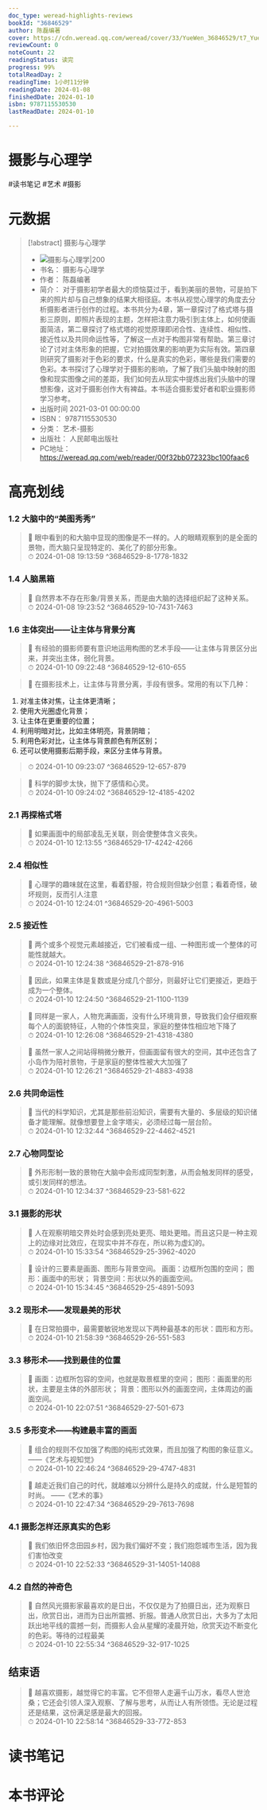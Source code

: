 ```yaml
---
doc_type: weread-highlights-reviews
bookId: "36846529"
author: 陈磊编著
cover: https://cdn.weread.qq.com/weread/cover/33/YueWen_36846529/t7_YueWen_36846529.jpg
reviewCount: 0
noteCount: 22
readingStatus: 读完
progress: 99%
totalReadDay: 2
readingTime: 1小时11分钟
readingDate: 2024-01-08
finishedDate: 2024-01-10
isbn: 9787115530530
lastReadDate: 2024-01-10

---
```

# 摄影与心理学

#读书笔记 #艺术 #摄影

# 元数据
> [!abstract] 摄影与心理学
> - ![ 摄影与心理学|200](https://cdn.weread.qq.com/weread/cover/33/YueWen_36846529/t7_YueWen_36846529.jpg)
> - 书名： 摄影与心理学
> - 作者： 陈磊编著
> - 简介： 对于摄影初学者最大的烦恼莫过于，看到美丽的景物，可是拍下来的照片却与自己想象的结果大相径庭。本书从视觉心理学的角度去分析摄影者进行创作的过程。本书共分为4章，第一章探讨了格式塔与摄影三原则，即照片表现的主题，怎样把注意力吸引到主体上，如何使画面简洁，第二章探讨了格式塔的视觉原理即闭合性、连续性、相似性、接近性以及共同命运性等，了解这一点对于构图非常有帮助。第三章讨论了讨对主体形象的把握，它对拍摄效果的影响更为实际有效。第四章则研究了摄影对于色彩的要求，什么是真实的色彩，哪些是我们需要的色彩。本书探讨了心理学对于摄影的影响，了解了我们头脑中映射的图像和现实图像之间的差距，我们如何去从现实中提炼出我们头脑中的理想影像，这对于摄影创作大有裨益。本书适合摄影爱好者和职业摄影师学习参考。
> - 出版时间 2021-03-01 00:00:00
> - ISBN： 9787115530530
> - 分类： 艺术-摄影
> - 出版社： 人民邮电出版社
> - PC地址：https://weread.qq.com/web/reader/00f32bb072323bc100faac6

# 高亮划线

### 1.2 大脑中的“美图秀秀”

> 📌 眼中看到的和大脑中显现的图像是不一样的。人的眼睛观察到的是全面的景物，而大脑只呈现特定的、美化了的部分形象。  
> ⏱ 2024-01-08 19:13:59 ^36846529-8-1778-1832

### 1.4 人脑黑箱

> 📌 自然界本不存在形象/背景关系，而是由大脑的选择组织起了这种关系。  
> ⏱ 2024-01-08 19:23:52 ^36846529-10-7431-7463

### 1.6 主体突出——让主体与背景分离

> 📌 有经验的摄影师要有意识地运用构图的艺术手段——让主体与背景区分出来，并突出主体，弱化背景。  
> ⏱ 2024-01-10 09:22:48 ^36846529-12-610-655

> 📌 在摄影技术上，让主体与背景分离，手段有很多。常用的有以下几种：
1. 对准主体对焦，让主体更清晰；
2. 使用大光圈虚化背景；
3. 让主体在更重要的位置；
4. 利用明暗对比，比如主体明亮，背景阴暗；
5. 利用色彩对比，让主体与背景颜色有所区别；
6. 还可以使用摄影后期手段，来区分主体与背景。  
> ⏱ 2024-01-10 09:23:07 ^36846529-12-657-879

> 📌 科学的脚步太快，抛下了感情和心灵。  
> ⏱ 2024-01-10 09:24:02 ^36846529-12-4185-4202

### 2.1 再探格式塔

> 📌 如果画面中的局部凌乱无关联，则会使整体含义丧失。  
> ⏱ 2024-01-10 12:13:55 ^36846529-17-4242-4266

### 2.4 相似性

> 📌 心理学的趣味就在这里，看着舒服，符合规则但缺少创意；看着奇怪，破坏规则，反而引人注意  
> ⏱ 2024-01-10 12:24:01 ^36846529-20-4961-5003

### 2.5 接近性

> 📌 两个或多个视觉元素越接近，它们被看成一组、一种图形或一个整体的可能性就越大。  
> ⏱ 2024-01-10 12:24:38 ^36846529-21-878-916

> 📌 因此，如果主体是复数或是分成几个部分，则最好让它们更接近，更趋于成为一个整体。  
> ⏱ 2024-01-10 12:24:50 ^36846529-21-1100-1139

> 📌 同样是一家人，人物充满画面，没有什么环境背景，导致我们会仔细观察每个人的面貌特征，人物的个体性突显，家庭的整体性相应地下降了  
> ⏱ 2024-01-10 12:26:08 ^36846529-21-4318-4380

> 📌 虽然一家人之间站得稍微分散开，但画面留有很大的空间，其中还包含了小岛作为陪衬景物，于是家庭的整体性被大大加强了  
> ⏱ 2024-01-10 12:26:21 ^36846529-21-4883-4938

### 2.6 共同命运性

> 📌 当代的科学知识，尤其是那些前沿知识，需要有大量的、多层级的知识储备才能理解。就像想要登上金字塔尖，必须经过每一层台阶。  
> ⏱ 2024-01-10 12:32:44 ^36846529-22-4462-4521

### 2.7 心物同型论

> 📌 外形形制一致的景物在大脑中会形成同型刺激，从而会触发同样的感受，或引发同样的想法。  
> ⏱ 2024-01-10 12:34:37 ^36846529-23-581-622

### 3.1 摄影的形状

> 📌 人在观察明暗交界处时会感到亮处更亮、暗处更暗。而且这只是一种主观上的边缘对比效应，在现实中并不存在，所以称为虚幻的。  
> ⏱ 2024-01-10 15:33:54 ^36846529-25-3962-4020

> 📌 设计的三要素是画面、图形与背景空间。
画面：边框所包围的空间；
图形：画面中的形状；
背景空间：形状以外的画面空间。  
> ⏱ 2024-01-10 15:34:45 ^36846529-25-4891-5093

### 3.2 现形术——发现最美的形状

> 📌 在日常拍摄中，最需要敏锐地发现以下两种最基本的形状：圆形和方形。  
> ⏱ 2024-01-10 21:58:39 ^36846529-26-551-583

### 3.3 移形术——找到最佳的位置

> 📌 画面：边框所包容的空间，也就是取景框里的空间；
图形：画面里的形状，主要是主体的外部形状；
背景：图形以外的画面空间，主体周边的画面空间。  
> ⏱ 2024-01-10 22:07:51 ^36846529-27-501-673

### 3.5 多形变术——构建最丰富的画面

> 📌 组合的规则不仅加强了构图的纯形式效果，而且加强了构图的象征意义。
——《艺术与视知觉》  
> ⏱ 2024-01-10 22:46:24 ^36846529-29-4747-4831

> 📌 越走近我们自己的时代，就越难以分辨什么是持久的成就，什么是短暂的时尚。
——《艺术的事》  
> ⏱ 2024-01-10 22:47:34 ^36846529-29-7613-7698

### 4.1 摄影怎样还原真实的色彩

> 📌 我们依旧怀念田园乡村，因为我们偏好不变；我们抱怨城市生活，因为我们害怕改变  
> ⏱ 2024-01-10 22:52:33 ^36846529-31-14051-14088

### 4.2 自然的神奇色

> 📌 自然风光摄影家最喜欢的是日出，不仅仅是为了拍摄日出，还为观察日出，欣赏日出，进而为日出所震撼、折服。普通人欣赏日出，大多为了太阳跃出地平线的震撼一刻，而摄影人会从星耀的凌晨开始，欣赏天边不断变化的色彩。等待的过程最美  
> ⏱ 2024-01-10 22:55:34 ^36846529-32-917-1025

## 结束语

> 📌 越喜欢摄影，越觉得它的丰富。它不但带人走遍千山万水，看尽人世沧桑；它还会引领人深入观察、了解与思考，从而让人有所领悟。无论是过程还是结果，这份满足感是最大的回报。  
> ⏱ 2024-01-10 22:58:14 ^36846529-33-772-853

# 读书笔记

# 本书评论
